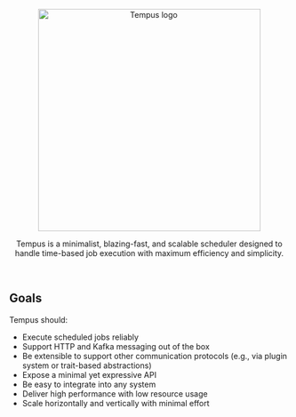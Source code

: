 <p align="center">
  <img width="400" height="400" alt="Tempus logo" src="https://github.com/user-attachments/assets/575c6ec1-6795-4843-ad9d-1dd39f015178" />
</p>  
<p align="center">
Tempus is a minimalist, blazing-fast, and scalable scheduler designed to handle time-based job execution with maximum efficiency and simplicity.
</p>  
<br/>


## Goals

Tempus should:

- Execute scheduled jobs reliably  
- Support HTTP and Kafka messaging out of the box  
- Be extensible to support other communication protocols (e.g., via plugin system or trait-based abstractions)  
- Expose a minimal yet expressive API  
- Be easy to integrate into any system  
- Deliver high performance with low resource usage  
- Scale horizontally and vertically with minimal effort
